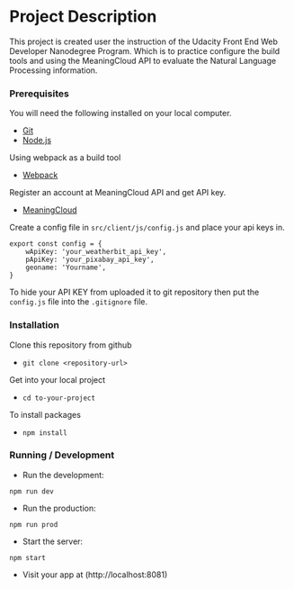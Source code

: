 # Project Description

This project is created user the instruction of the Udacity Front End Web Developer Nanodegree Program. Which is to practice configure the build tools and using the MeaningCloud API to evaluate the Natural Language Processing information.

### Prerequisites

You will need the following installed on your local computer.

- [Git](https://git-scm.com/)
- [Node.js](https://nodejs.org/en/)

Using webpack as a build tool

- [Webpack](https://webpack.js.org/)

Register an account at MeaningCloud API and get API key.

- [MeaningCloud](https://www.meaningcloud.com/)

Create a config file in `src/client/js/config.js` and place your api keys in.

```
export const config = {
    wApiKey: 'your_weatherbit_api_key',
    pApiKey: 'your_pixabay_api_key',
    geoname: 'Yourname',
}

```

To hide your API KEY from uploaded it to git repository then put the `config.js` file into the `.gitignore` file.

### Installation

Clone this repository from github

- `git clone <repository-url>`

Get into your local project

- `cd to-your-project`

To install packages

- `npm install`

### Running / Development

- Run the development:

`npm run dev`

- Run the production:

`npm run prod`

- Start the server:

`npm start`

- Visit your app at (http://localhost:8081)
